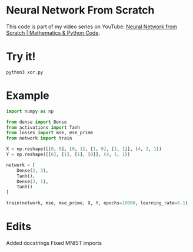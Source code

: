 # Neural Network From Scratch

This code is part of my video series on YouTube: [Neural Network from Scratch | Mathematics & Python Code](https://youtube.com/playlist?list=PLQ4osgQ7WN6PGnvt6tzLAVAEMsL3LBqpm).

# Try it!

```
python3 xor.py
```

# Example

```python
import numpy as np

from dense import Dense
from activations import Tanh
from losses import mse, mse_prime
from network import train

X = np.reshape([[0, 0], [0, 1], [1, 0], [1, 1]], (4, 2, 1))
Y = np.reshape([[0], [1], [1], [0]], (4, 1, 1))

network = [
    Dense(2, 3),
    Tanh(),
    Dense(3, 1),
    Tanh()
]

train(network, mse, mse_prime, X, Y, epochs=10000, learning_rate=0.1)
```

# Edits
Added docstrings
Fixed MNIST imports